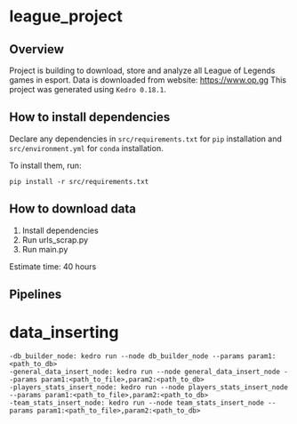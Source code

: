 # league_project

## Overview

Project is building to download, store and analyze all League of Legends games in esport. Data is downloaded from website: https://www.op.gg
This project was generated using `Kedro 0.18.1`.

## How to install dependencies

Declare any dependencies in `src/requirements.txt` for `pip` installation and `src/environment.yml` for `conda` installation.

To install them, run:

```
pip install -r src/requirements.txt
```

## How to download data
1. Install dependencies
2. Run urls_scrap.py
3. Run main.py

Estimate time: 40 hours


## Pipelines

# data_inserting
```
-db_builder_node: kedro run --node db_builder_node --params param1:<path_to_db>
-general_data_insert_node: kedro run --node general_data_insert_node --params param1:<path_to_file>,param2:<path_to_db> 
-players_stats_insert_node: kedro run --node players_stats_insert_node --params param1:<path_to_file>,param2:<path_to_db>
-team_stats_insert_node: kedro run --node team_stats_insert_node --params param1:<path_to_file>,param2:<path_to_db>
```
